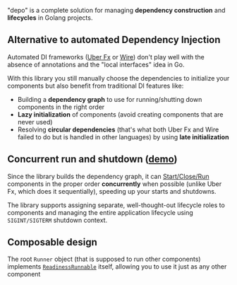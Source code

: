 "depo" is a complete solution for managing **dependency construction** and **lifecycles** in Golang projects.

## Alternative to automated Dependency Injection

Automated DI frameworks ([Uber Fx](https://github.com/uber-go/fx) or [Wire](https://github.com/google/wire)) 
don't play well with the absence of annotations and the "local interfaces" idea in Go.

With this library you still manually choose the dependencies to initialize your components but also benefit
from traditional DI features like:
- Building a **dependency graph** to use for running/shutting down components in the right order
- **Lazy initialization** of components (avoid creating components that are never used)
- Resolving **circular dependencies** (that's what both Uber Fx and Wire failed to do but is handled in other languages)
  by using **late initialization**

## Concurrent run and shutdown ([demo](https://cardinalby.github.io/depo/))

Since the library builds the dependency graph, it can [Start/Close/Run](lifecycle_types.go) components in the proper order
**concurrently** when possible (unlike Uber Fx, which does it sequentially), speeding up your starts and shutdowns. 

The library supports assigning separate, well-thought-out lifecycle roles to components and managing the entire 
application lifecycle using `SIGINT/SIGTERM` shutdown context.

## Composable design

The root `Runner` object (that is supposed to run other components) implements [`ReadinessRunnable`](lifecycle_types.go) 
itself, allowing you to use it just as any other component
